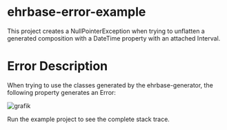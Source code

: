# ehrbase-error-example
 This project creates a NullPointerException when trying to unflatten a generated composition with a DateTime property with an attached Interval.

# Error Description

When trying to use the classes generated by the ehrbase-generator, the following property generates an Error: 

![grafik](https://user-images.githubusercontent.com/90384840/153385460-c5f5b34c-e303-425a-ae2c-01c5ac057c40.png)

Run the example project to see the complete stack trace.
